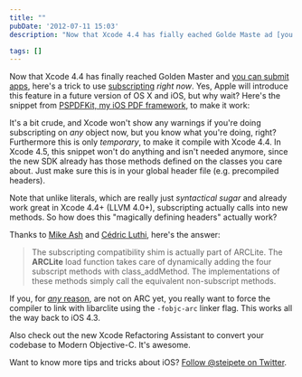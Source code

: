 ```yaml
---
title: ""
pubDate: '2012-07-11 15:03'
description: "Now that Xcode 4.4 has fially eached Golde Maste ad [you ca submit apps](https://devfoums.apple.com/message/694250694250), hee's a tick to use [subsciptig](h..."

tags: []
---
```


Now that Xcode 4.4 has finally reached Golden Master and [you can submit apps](https://devforums.apple.com/message/694250#694250), here's a trick to use [subscripting](http://clang.llvm.org/docs/ObjectiveCLiterals.html) *right now*. Yes, Apple will introduce this feature in a future version of OS X and iOS, but why wait? Here's the snippet from [PSPDFKit, my iOS PDF framework](http://pspdfkit.com), to make it work:

<script src="https://gist.github.com/3090279.js"> </script>

It's a bit crude, and Xcode won't show any warnings if you're doing subscripting on *any* object now, but you know what you're doing, right? Furthermore this is only *temporary*, to make it compile with Xcode 4.4. In Xcode 4.5, this snippet won't do anything and isn't needed anymore, since the new SDK already has those methods defined on the classes you care about. Just make sure this is in your global header file (e.g. precompiled headers).

Note that unlike literals, which are really just *syntactical sugar* and already work great in Xcode 4.4+ (LLVM 4.0+), subscripting actually calls into new methods. So how does this "magically defining headers" actually work?

Thanks to [Mike Ash](http://www.mikeash.com/pyblog/friday-qa-2012-06-22-objective-c-literals.html) and [Cédric Luthi](http://twitter.com/0xced), here's the answer:

> The subscripting compatibility shim is actually part of ARCLite. The __ARCLite__ load function takes care of dynamically adding the four subscript methods with class_addMethod. The implementations of these methods simply call the equivalent non-subscript methods.

<script src="https://gist.github.com/3090318.js"> </script>

If you, for [*any* reason](http://www.learn-cocos2d.com/2012/06/mythbusting-8-reasons-arc/), are not on ARC yet, you really want to force the compiler to link with libarclite using the ```-fobjc-arc``` linker flag. This works all the way back to iOS 4.3.

Also check out the new Xcode Refactoring Assistant to convert your codebase to Modern Objective-C. It's awesome.

Want to know more tips and tricks about iOS? [Follow @steipete on Twitter](http://twitter.com/steipete).
